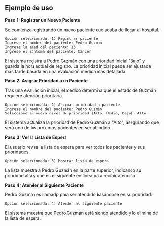 ## Ejemplo de uso

**Paso 1: Registrar un Nuevo Paciente**

Se comienza registrando un nuevo paciente que acaba de llegar al hospital.

```
Opción seleccionada: 1) Registrar paciente
Ingrese el nombre del paciente: Pedro Guzman
Ingrese la edad del paciente: 13
Ingrese el síntoma del paciente: Cancer
```

El sistema registra a Pedro Guzmán con una prioridad inicial "Bajo" y guarda la hora actual de registro. La prioridad inicial puede ser ajustada más tarde basada en una evaluación médica más detallada.

**Paso 2: Asignar Prioridad a un Paciente**

Tras una evaluación inicial, el médico determina que el estado de Guzmán requiere atención prioritaria.

```
Opción seleccionada: 2) Asignar prioridad a paciente
Ingrese el nombre del paciente: Pedro Guzmán
Seleccione el nuevo nivel de prioridad (Alto, Medio, Bajo): Alto
```

El sistema actualiza la prioridad de Pedro Guzmán a "Alto", asegurando que será uno de los próximos pacientes en ser atendido.

**Paso 3: Ver la Lista de Espera**

El usuario revisa la lista de espera para ver todos los pacientes y sus prioridades.

```
Opción seleccionada: 3) Mostrar lista de espera
```

La lista muestra a Pedro Guzmán en la parte superior, indicando su prioridad alta y que es el siguiente en línea para recibir atención.

**Paso 4: Atender al Siguiente Paciente**

Pedro Guzmán es llamadp para ser atendido basándose en su prioridad.

```
Opción seleccionada: 4) Atender al siguiente paciente
```

El sistema muestra que Pedro Guzmán está siendo atendido y lo elimina de la lista de espera.
